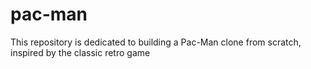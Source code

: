 # pac-man
This repository is dedicated to building a Pac-Man clone from scratch, inspired by the classic retro game
